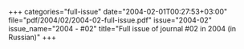 +++
categories="full-issue"
date="2004-02-01T00:27:53+03:00"
file="pdf/2004/02/2004-02-full-issue.pdf"
issue="2004-02"
issue_name="2004 - #02"
title="Full issue of journal #02 in 2004 (in Russian)"
+++